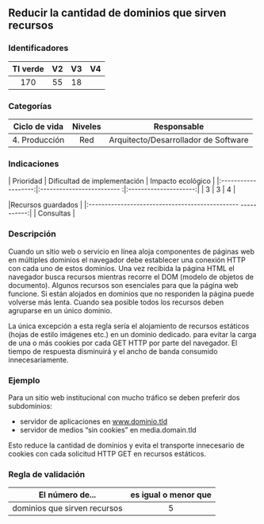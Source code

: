 ## Reducir la cantidad de dominios que sirven recursos

 ### Identificadores

 | TI verde | V2 | V3 | V4 |
 |:-------:|:----:|:----:|:----:|
 | 170 | 55 | 18 | |

 ### Categorías

 | Ciclo de vida | Niveles | Responsable |
 |:---------:|:----:|:----:|
 | 4. Producción | Red | Arquitecto/Desarrollador de Software |

 ### Indicaciones

 | Prioridad | Dificultad de implementación | Impacto ecológico |
 |:-------------------:|:------------------------- :|:---------------------:|
 | 3 | 3 | 4 |

 |Recursos guardados |
 |:----------------------------------------------- -----------:|
 | Consultas |

 ### Descripción

Cuando un sitio web o servicio en línea aloja componentes de páginas web en múltiples dominios el navegador debe establecer una conexión HTTP con cada uno de estos dominios. Una vez recibida la página HTML
 el navegador busca recursos mientras recorre el DOM (modelo de objetos de documento).
Algunos recursos son esenciales para que la página web funcione. Si están alojados en dominios que no responden la página puede volverse más lenta. Cuando sea posible todos los recursos deben agruparse en un único dominio.

 La única excepción a esta regla sería el alojamiento de recursos estáticos (hojas de estilo imágenes etc.) en un dominio dedicado.
 para evitar la carga de una o más cookies por cada GET HTTP por parte del navegador. El tiempo de respuesta disminuirá y el ancho de banda consumido innecesariamente.

 ### Ejemplo

 Para un sitio web institucional con mucho tráfico se deben preferir dos subdominios:
 - servidor de aplicaciones en www.dominio.tld
 - servidor de medios “sin cookies” en media.domain.tld

 Esto reduce la cantidad de dominios y evita el transporte innecesario de cookies con cada solicitud HTTP GET en recursos estáticos.

 ### Regla de validación

 | El número de... | es igual o menor que |
 |----------------------|:-------------------------:|
 | dominios que sirven recursos | 5 |
